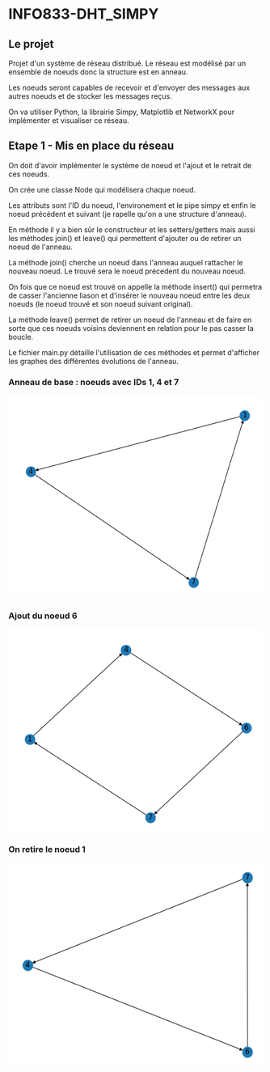# INFO833-DHT_SIMPY

## Le projet

Projet d'un système de réseau distribué. Le réseau est modélisé par un ensemble de noeuds donc la structure est en anneau.

Les noeuds seront capables de recevoir et d'envoyer des messages aux autres noeuds et de stocker les messages reçus.

On va utiliser Python, la librairie Simpy, Matplotlib et NetworkX pour implémenter et visualiser ce réseau.

## Etape 1 - Mis en place du réseau

On doit d'avoir implémenter le système de noeud et l'ajout et le retrait de ces noeuds.

On crée une classe Node qui modélisera chaque noeud.

Les attributs sont l'ID du noeud, l'environement et le pipe simpy et enfin le noeud précédent et suivant (je rapelle qu'on a une structure d'anneau).

En méthode il y a bien sûr le constructeur et les setters/getters mais aussi les méthodes join() et leave() qui permettent d'ajouter ou de retirer un noeud de l'anneau.

La méthode join() cherche un noeud dans l'anneau auquel rattacher le nouveau noeud. Le trouvé sera le noeud précedent du nouveau noeud.

On fois que ce noeud est trouvé on appelle la méthode insert() qui permetra de casser l'ancienne liason et d'insérer le nouveau noeud entre les deux noeuds (le noeud trouvé et son noeud suivant original).

La méthode leave() permet de retirer un noeud de l'anneau et de faire en sorte que ces noeuds voisins deviennent en relation pour le pas casser la boucle.

Le fichier main.py détaille l'utilisation de ces méthodes et permet d'afficher les graphes des différentes évolutions de l'anneau.

### Anneau de base : noeuds avec IDs 1, 4 et 7

<p align="center"> 
<img src="img\loop1.png" height=400>
</p>

### Ajout du noeud 6 

<p align="center"> 
<img src="img\loop2.png" height=400>
</p>

### On retire le noeud 1 

<p align="center"> 
<img src="img\loop3.png" height=400>
</p>

